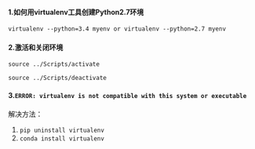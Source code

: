 
#### 1.如何用virtualenv工具创建Python2.7环境

` virtualenv --python=3.4 myenv or virtualenv --python=2.7 myenv `

#### 2.激活和关闭环境

`source ../Scripts/activate`

`source ../Scripts/deactivate`

#### 3.`ERROR: virtualenv is not compatible with this system or executable`  
解决方法：  
1. `pip uninstall virtualenv`
2. `conda install virtualenv`
